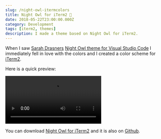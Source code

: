 ```yaml
---
slug: /night-owl-itermcolors
title: Night Owl for iTerm2 🌃
date: 2018-05-22T23:00:00.000Z
category: Development
tags: [iterm2, themes]
description: I made a theme based on Night Owl for iTerm2.
---
```


When I saw [Sarah Drasners](https://twitter.com/sarah_edo) [Night Owl theme for Visual Studio Code](https://github.com/sdras/night-owl-vscode-theme) I immediately fell in love with the colors and I created a color scheme for [iTerm2](https://www.iterm2.com/).

Here is a quick preview:

<video src="https://embed.florian.ec/nightowl-itermcolors.mp4" autoplay loop>
Sorry, your browser doesn't support embedded videos. However, you can <a href="https://embed.florian.ec/nightowl-itermcolors.mp4">download the video</a>.
</video>

You can download [Night Owl for iTerm2](https://files.florian.ec/night-owl.itermcolors) and it is also on [Github](https://github.com/florianeckerstorfer/night-owl-itermcolors).
